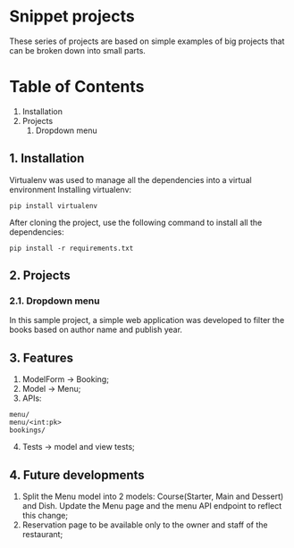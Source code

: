 # Snippet projects

These series of projects are based on simple examples of big projects that can be broken down into small parts. 

Table of Contents
=================

1. Installation
2. Projects
   1. Dropdown menu


## 1. Installation
Virtualenv was used to manage all the dependencies into a virtual environment
Installing virtualenv:
```
pip install virtualenv
```
After cloning the project, use the following command to install all the dependencies:
```
pip install -r requirements.txt
```

## 2. Projects
### 2.1. Dropdown menu

In this sample project, a simple web application was developed to filter the books based on author name and publish year.


## 3. Features

1. ModelForm -> Booking;
2. Model -> Menu;
3. APIs:
```
menu/
menu/<int:pk>
bookings/
```
4. Tests -> model and view tests;

## 4. Future developments

1. Split the Menu model into 2 models: Course(Starter, Main and Dessert) and Dish. Update the Menu page and the menu API endpoint to reflect this change;
2. Reservation page to be available only to the owner and staff of the restaurant;


